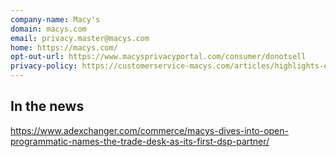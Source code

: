 ```yaml
---
company-name: Macy's
domain: macys.com
email: privacy.master@macys.com 
home: https://macys.com/
opt-out-url: https://www.macysprivacyportal.com/consumer/donotsell
privacy-policy: https://customerservice-macys.com/articles/highlights-of-macys-inc-notice-of-privacy-practices
---
```


## In the news

https://www.adexchanger.com/commerce/macys-dives-into-open-programmatic-names-the-trade-desk-as-its-first-dsp-partner/

